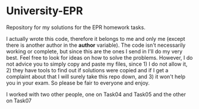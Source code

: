 # University-EPR
Repository for my solutions for the EPR homework tasks. 

I actually wrote this code, therefore it belongs to me and only me (except there is another author in the __author__ variable). The code isn't necessarily working or complete, but since this are the ones I send in I'll do my very best. Feel free to look for ideas on how to solve the problems. However, I do not advice you to simply copy and paste my files, since 1) I do not allow it, 2) they have tools to find out if solutions were copied and if I get a complaint about that I will surely take this repo down, and 3) it won't help you in your exam.
So please be fair to everyone and enjoy.

I worked with two other people, one on Task04 and Task05 and the other on Task07
